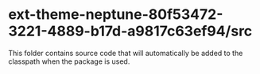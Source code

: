 # ext-theme-neptune-80f53472-3221-4889-b17d-a9817c63ef94/src

This folder contains source code that will automatically be added to the classpath when
the package is used.
